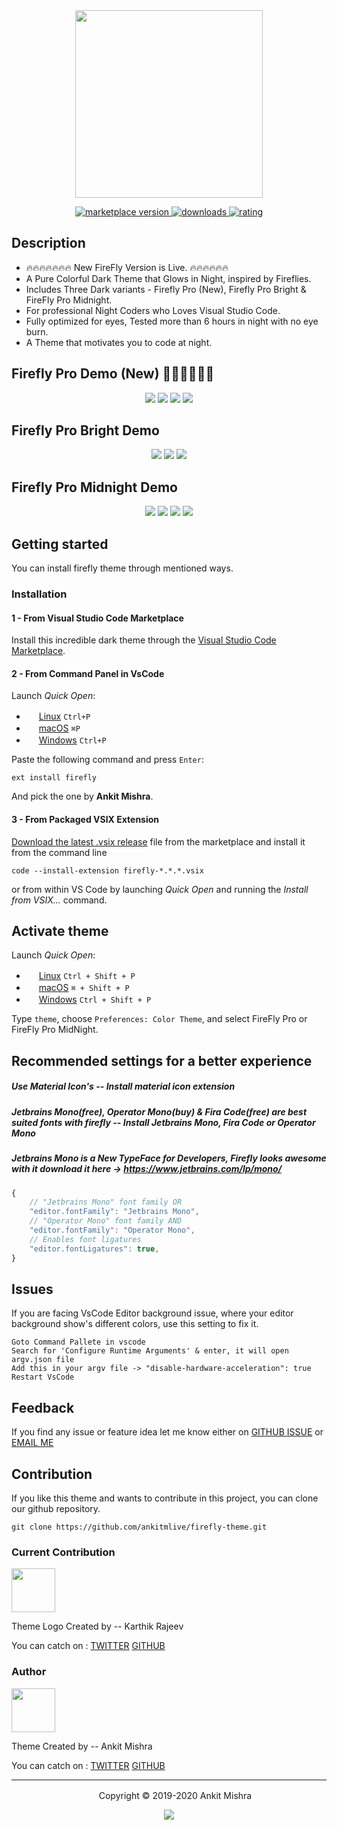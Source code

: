 <div align="center">
<img src="https://raw.githubusercontent.com/ankitmlive/firefly-theme/master/assets/firefly-pro-icon.png" width="300">
</div>

<p align="center">
  <!-- marketplace version -->
  <a href="https://marketplace.visualstudio.com/items?itemName=ankitcode.firefly">
    <img alt="marketplace version" src="https://img.shields.io/vscode-marketplace/v/ankitcode.firefly.svg?maxAge=3600&style=for-the-badge&labelColor=c2d943&color=859900">
  </a>
  <!-- downloads -->
  <a href="https://marketplace.visualstudio.com/items?itemName=ankitcode.firefly">
    <img alt="downloads" src="https://img.shields.io/visual-studio-marketplace/d/ankitcode.firefly.svg?maxAge=3600&style=for-the-badge&labelColor=fc8b4c&color=ff6600">
  </a>
  <!-- rating -->
  <a href="https://marketplace.visualstudio.com/items?itemName=ankitcode.firefly">
    <img alt="rating" src="https://img.shields.io/visual-studio-marketplace/stars/ankitcode.firefly.svg?maxAge=86400&style=for-the-badge&labelColor=827db5&color=56518a">
  </a>
</p>


## Description
 * 🔥🔥🔥🔥🔥🔥🔥 New FireFly Version is Live. 🔥🔥🔥🔥🔥🔥
 * A Pure Colorful Dark Theme that Glows in Night, inspired by Fireflies.
 * Includes Three Dark variants - Firefly Pro (New), Firefly Pro Bright & FireFly Pro Midnight.
 * For professional Night Coders who Loves Visual Studio Code.
 * Fully optimized for eyes, Tested more than 6 hours in night with no eye burn.
 * A Theme that motivates you to code at night.

## Firefly Pro Demo (New) 🎉🎉🎉🎉🎉🎉

<div align="center">
  <img src="https://raw.githubusercontent.com/ankitmlive/firefly-theme/master/assets/firefly-pro-01.png">
  <img src="https://raw.githubusercontent.com/ankitmlive/firefly-theme/master/assets/firefly-pro-02.png">
  <img src="https://raw.githubusercontent.com/ankitmlive/firefly-theme/master/assets/firefly-pro-03.png">
  <img src="https://raw.githubusercontent.com/ankitmlive/firefly-theme/master/assets/firefly-pro-04.png">
</div>

## Firefly Pro Bright Demo

<div align="center">
  <img src="https://raw.githubusercontent.com/ankitmlive/firefly-theme/master/assets/firefly-pro-home.png">
  <img src="https://raw.githubusercontent.com/ankitmlive/firefly-theme/master/assets/firefly-pro-python.png">
  <img src="https://raw.githubusercontent.com/ankitmlive/firefly-theme/master/assets/firefly-pro-vue.png">
</div>

## Firefly Pro Midnight Demo

<div align="center">
  <img src="https://raw.githubusercontent.com/ankitmlive/firefly-theme/master/assets/firefly-pro-midnight-home.png">
  <img src="https://raw.githubusercontent.com/ankitmlive/firefly-theme/master/assets/firefly-pro-midnight-php.png">
  <img src="https://raw.githubusercontent.com/ankitmlive/firefly-theme/master/assets/firefly-pro-midnight-python.png">
  <img src="https://raw.githubusercontent.com/ankitmlive/firefly-theme/master/assets/firefly-pro-midnight-vue.png">
</div>

## Getting started
You can install firefly theme through mentioned ways.

### Installation

#### 1 - From Visual Studio Code Marketplace

Install this incredible dark theme through the [Visual Studio Code Marketplace](https://marketplace.visualstudio.com/items?itemName=ankitcode.firefly).

#### 2 - From Command Panel in VsCode

Launch *Quick Open*:
  - <img src="https://www.kernel.org/theme/images/logos/favicon.png" width=16 height=16/> <a href="https://code.visualstudio.com/shortcuts/keyboard-shortcuts-linux.pdf">Linux</a> `Ctrl+P`
  - <img src="https://developer.apple.com/favicon.ico" width=16 height=16/> <a href="https://code.visualstudio.com/shortcuts/keyboard-shortcuts-macos.pdf">macOS</a> `⌘P`
  - <img src="https://www.microsoft.com/favicon.ico" width=16 height=16/> <a href="https://code.visualstudio.com/shortcuts/keyboard-shortcuts-windows.pdf">Windows</a> `Ctrl+P`

Paste the following command and press `Enter`:

```shell
ext install firefly
```

And pick the one by **Ankit Mishra**.

#### 3 - From Packaged VSIX Extension

[Download the latest .vsix release](https://marketplace.visualstudio.com/_apis/public/gallery/publishers/ankitcode/vsextensions/firefly/latest/vspackage) file from the marketplace and install it from the command line


```shell
code --install-extension firefly-*.*.*.vsix
```
or from within VS Code by launching *Quick Open* and running the *Install from VSIX...* command.

## Activate theme

Launch *Quick Open*:

  - <img src="https://www.kernel.org/theme/images/logos/favicon.png" width=16 height=16/> <a href="https://code.visualstudio.com/shortcuts/keyboard-shortcuts-linux.pdf">Linux</a> `Ctrl + Shift + P`
  - <img src="https://developer.apple.com/favicon.ico" width=16 height=16/> <a href="https://code.visualstudio.com/shortcuts/keyboard-shortcuts-macos.pdf">macOS</a> `⌘ + Shift + P`
  - <img src="https://www.microsoft.com/favicon.ico" width=16 height=16/> <a href="https://code.visualstudio.com/shortcuts/keyboard-shortcuts-windows.pdf">Windows</a> `Ctrl + Shift + P`

Type `theme`, choose `Preferences: Color Theme`, and select FireFly Pro or FireFly Pro MidNight.


## Recommended settings for a better experience

##### Use Material Icon's -- Install material icon extension
##### Jetbrains Mono(free), Operator Mono(buy) & Fira Code(free) are best suited fonts with firefly -- Install Jetbrains Mono, Fira Code or Operator Mono
##### Jetbrains Mono is a New TypeFace for Developers, Firefly looks awesome with it download it here -> https://www.jetbrains.com/lp/mono/

```js
{
    // "Jetbrains Mono" font family OR
    "editor.fontFamily": "Jetbrains Mono",
    // "Operator Mono" font family AND
    "editor.fontFamily": "Operator Mono",
    // Enables font ligatures
    "editor.fontLigatures": true,
}
```
## Issues

If you are facing VsCode Editor background issue, where your editor background show's different colors, use this setting to fix it.

```shell
Goto Command Pallete in vscode
Search for 'Configure Runtime Arguments' & enter, it will open argv.json file
Add this in your argv file -> "disable-hardware-acceleration": true 
Restart VsCode
```

## Feedback

If you find any issue or feature idea let me know either on [GITHUB ISSUE](https://github.com/ankitmlive/firefly-theme/issues) or [EMAIL ME](ankitmlive@gmail.com)

## Contribution

If you like this theme and wants to contribute in this project, you can clone our github repository.

```shell
git clone https://github.com/ankitmlive/firefly-theme.git
```

### Current Contribution

<img src="https://raw.githubusercontent.com/ankitmlive/firefly-theme/master/assets/karthik.png" width=70/>

Theme Logo Created by -- Karthik Rajeev 

You can catch on : [TWITTER](https://twitter.com/KarthuRajeev)    [GITHUB](https://github.com/camlent)

### Author

  <img src="https://raw.githubusercontent.com/ankitmlive/firefly-theme/master/assets/ankit.png" width="70"/>

Theme Created by -- Ankit Mishra


  You can catch on : [TWITTER](https://twitter.com/ankitmlive)   [GITHUB](https://github.com/ankitmlive)

---

<p align="center"> <img src="https://raw.githubusercontent.com/ankitmlive/firefly-theme/master/assets/firefly-theme-icon.png" width=16 height=16/> Copyright &copy; 2019-2020 Ankit Mishra</p>
<p align="center"><a href="http://www.apache.org/licenses/LICENSE-2.0"><img src="https://img.shields.io/badge/License-Apache_2.0-5E81AC.svg?style=flat-square"/></a></p>







